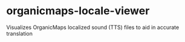 # organicmaps-locale-viewer
Visualizes OrganicMaps localized sound (TTS) files to aid in accurate translation
